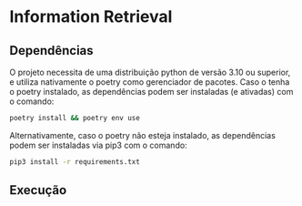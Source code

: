 # Information Retrieval

## Dependências

O projeto necessita de uma distribuição python de versão 3.10 ou superior, e utiliza nativamente o poetry como gerenciador de pacotes. Caso o tenha o poetry instalado, as dependências podem ser instaladas (e ativadas) com o comando:

```sh
poetry install && poetry env use
```

Alternativamente, caso o poetry não esteja instalado, as dependências podem ser instaladas via pip3 com o comando:

```sh
pip3 install -r requirements.txt
```

## Execução